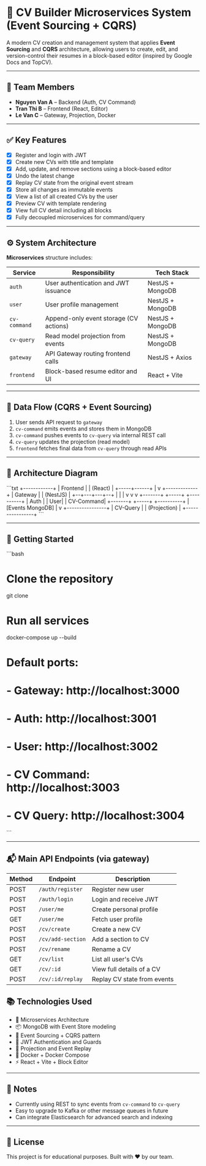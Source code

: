 # 🧠 CV Builder Microservices System (Event Sourcing + CQRS)

A modern CV creation and management system that applies **Event Sourcing** and **CQRS** architecture, allowing users to create, edit, and version-control their resumes in a block-based editor (inspired by Google Docs and TopCV).

---

## 👥 Team Members

- **Nguyen Van A** – Backend (Auth, CV Command)
- **Tran Thi B** – Frontend (React, Editor)
- **Le Van C** – Gateway, Projection, Docker

---

## ✅ Key Features

- [x] Register and login with JWT
- [x] Create new CVs with title and template
- [x] Add, update, and remove sections using a block-based editor
- [x] Undo the latest change
- [x] Replay CV state from the original event stream
- [x] Store all changes as immutable events
- [x] View a list of all created CVs by the user
- [x] Preview CV with template rendering
- [x] View full CV detail including all blocks
- [x] Fully decoupled microservices for command/query

---

## ⚙️ System Architecture

**Microservices** structure includes:

| Service       | Responsibility                          | Tech Stack         |
|---------------|------------------------------------------|--------------------|
| `auth`        | User authentication and JWT issuance     | NestJS + MongoDB   |
| `user`        | User profile management                  | NestJS + MongoDB   |
| `cv-command`  | Append-only event storage (CV actions)   | NestJS + MongoDB   |
| `cv-query`    | Read model projection from events        | NestJS + MongoDB   |
| `gateway`     | API Gateway routing frontend calls       | NestJS + Axios     |
| `frontend`    | Block-based resume editor and UI         | React + Vite       |

---

## 🔁 Data Flow (CQRS + Event Sourcing)

1. User sends API request to `gateway`
2. `cv-command` emits events and stores them in MongoDB
3. `cv-command` pushes events to `cv-query` via internal REST call
4. `cv-query` updates the projection (read model)
5. `frontend` fetches final data from `cv-query` through read APIs

---

## 🧱 Architecture Diagram

\`\`\`txt
               +------------+
               |  Frontend  |
               |  (React)   |
               +-----+------+
                     |
                     v
              +-------------+
              |  Gateway    |
              |  (NestJS)   |
              +--+---+---+--+
                 |   |   |
                 v   v   v
         +-------+ +-----+ +----------+
         | Auth  | | User| | CV-Command|
         +-------+ +-----+ +----------+
                                  |
                            [Events MongoDB]
                                  |
                                  v
                          +----------------+
                          |   CV-Query     |
                          |  (Projection)  |
                          +----------------+
\`\`\`

---

## 🚀 Getting Started

\`\`\`bash
# Clone the repository
git clone <repo>

# Run all services
docker-compose up --build

# Default ports:
# - Gateway: http://localhost:3000
# - Auth: http://localhost:3001
# - User: http://localhost:3002
# - CV Command: http://localhost:3003
# - CV Query: http://localhost:3004
\`\`\`

---

## 📬 Main API Endpoints (via gateway)

| Method | Endpoint              | Description                  |
|--------|-----------------------|------------------------------|
| POST   | `/auth/register`      | Register new user            |
| POST   | `/auth/login`         | Login and receive JWT        |
| POST   | `/user/me`            | Create personal profile      |
| GET    | `/user/me`            | Fetch user profile           |
| POST   | `/cv/create`          | Create a new CV              |
| POST   | `/cv/add-section`     | Add a section to CV          |
| POST   | `/cv/rename`          | Rename a CV                  |
| GET    | `/cv/list`            | List all user's CVs          |
| GET    | `/cv/:id`             | View full details of a CV    |
| POST   | `/cv/:id/replay`      | Replay CV state from events  |


## 📚 Technologies Used

- 🧱 Microservices Architecture
- 📦 MongoDB with Event Store modeling
- 🧠 Event Sourcing + CQRS pattern
- 🔐 JWT Authentication and Guards
- 🔄 Projection and Event Replay
- 🐳 Docker + Docker Compose
- ⚡ React + Vite + Block Editor

---

## 📎 Notes

- Currently using REST to sync events from `cv-command` to `cv-query`
- Easy to upgrade to Kafka or other message queues in future
- Can integrate Elasticsearch for advanced search and indexing

---

## 📄 License

This project is for educational purposes. Built with ❤️ by our team.
